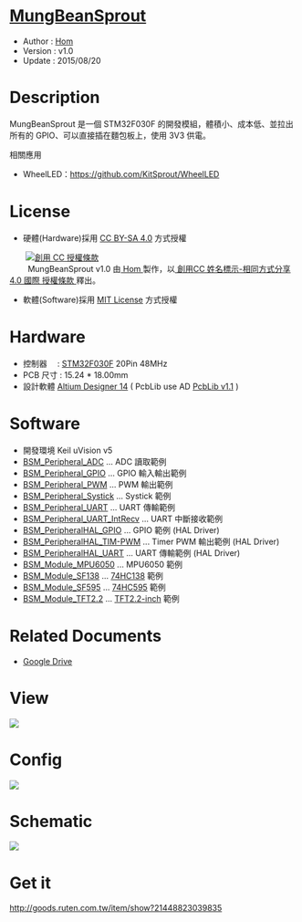 ﻿[MungBeanSprout](https://github.com/KitSprout/MungBeanSprout)
========
* Author  : [Hom](https://github.com/Hom-Wang)
* Version : v1.0
* Update  : 2015/08/20

Description
========
MungBeanSprout 是一個 STM32F030F 的開發模組，體積小、成本低、並拉出所有的 GPIO、可以直接插在麵包板上，使用 3V3 供電。  

相關應用  
* WheelLED：https://github.com/KitSprout/WheelLED

License
========
* 硬體(Hardware)採用 [CC BY-SA 4.0](http://creativecommons.org/licenses/by-sa/4.0/deed.zh_TW) 方式授權 
  
　　<a rel="license" href="http://creativecommons.org/licenses/by-sa/4.0/deed.zh_TW"><img alt="創用 CC 授權條款" style="border-width:0" src="http://i.creativecommons.org/l/by-sa/3.0/tw/80x15.png" /></a>  
　　<span xmlns:dct="http://purl.org/dc/terms/" property="dct:title"> MungBeanSprout v1.0 </span>由<a xmlns:cc="http://creativecommons.org/ns#" href="http://about.me/Hom" property="cc:attributionName" rel="cc:attributionURL"> Hom </a>製作，以<a rel="license" href="http://creativecommons.org/licenses/by-sa/4.0/deed.zh_TW"> 創用CC 姓名標示-相同方式分享 4.0 國際 授權條款 </a>釋出。  

* 軟體(Software)採用 [MIT License](http://opensource.org/licenses/MIT) 方式授權  

Hardware
========
* 控制器　 : [STM32F030F](http://www.st.com/web/en/catalog/mmc/FM141/SC1169/SS1574/LN1826/PF258968) 20Pin 48MHz
* PCB 尺寸 : 15.24 * 18.00mm
* 設計軟體 [Altium Designer 14](http://www.altium.com/en/products/altium-designer) ( PcbLib use AD [PcbLib v1.1](https://github.com/KitSprout/AltiumDesigner_PcbLibrary/releases/tag/v1.1) )  

Software
========
* 開發環境 Keil uVision v5
* [BSM_Peripheral_ADC](https://github.com/KitSprout/MungBeanSprout/tree/master/Software/BSM_Peripheral_ADC) ... ADC 讀取範例
* [BSM_Peripheral_GPIO](https://github.com/KitSprout/MungBeanSprout/tree/master/Software/BSM_Peripheral_GPIO) ... GPIO 輸入輸出範例
* [BSM_Peripheral_PWM](https://github.com/KitSprout/MungBeanSprout/tree/master/Software/BSM_Peripheral_PWM) ... PWM 輸出範例
* [BSM_Peripheral_Systick](https://github.com/KitSprout/MungBeanSprout/tree/master/Software/BSM_Peripheral_Systick) ... Systick 範例
* [BSM_Peripheral_UART](https://github.com/KitSprout/MungBeanSprout/tree/master/Software/BSM_Peripheral_UART) ... UART 傳輸範例
* [BSM_Peripheral_UART_IntRecv](https://github.com/KitSprout/MungBeanSprout/tree/master/Software/BSM_Peripheral_UART_IntRecv) ... UART 中斷接收範例
* [BSM_PeripheralHAL_GPIO](https://github.com/KitSprout/MungBeanSprout/tree/master/Software/BSM_PeripheralHAL_GPIO) ... GPIO 範例 (HAL Driver)
* [BSM_PeripheralHAL_TIM-PWM](https://github.com/KitSprout/MungBeanSprout/tree/master/Software/BSM_PeripheralHAL_TIM-PWM) ... Timer PWM 輸出範例 (HAL Driver)
* [BSM_PeripheralHAL_UART](https://github.com/KitSprout/MungBeanSprout/tree/master/Software/BSM_PeripheralHAL_UART) ... UART 傳輸範例 (HAL Driver)
* [BSM_Module_MPU6050](https://github.com/KitSprout/MungBeanSprout/tree/master/Software/BSM_Module_MPU6050) ... MPU6050 範例
* [BSM_Module_SF138](https://github.com/KitSprout/MungBeanSprout/tree/master/Software/BSM_Module_SF138) ... [74HC138](https://github.com/KitSprout/74HC138) 範例
* [BSM_Module_SF595](https://github.com/KitSprout/MungBeanSprout/tree/master/Software/BSM_Module_SF595) ... [74HC595](https://github.com/KitSprout/74HC595) 範例
* [BSM_Module_TFT2.2](https://github.com/KitSprout/MungBeanSprout/tree/master/Software/BSM_Module_TFT2.2) ... [TFT2.2-inch](https://github.com/KitSprout/TFT_2.2-inch) 範例

Related Documents
========
* [Google Drive](http://goo.gl/i5fahz)

View
========
<img src="https://lh5.googleusercontent.com/-ScuEJge8KRw/VG4jHJs-ZpI/AAAAAAAALO4/s65es7P8gnY/s1600/DSC_2650.jpg" />

Config
========
<img src="https://lh6.googleusercontent.com/-rbNl7nZQ8mY/VQvcjMh2JEI/AAAAAAAAL8s/8AdMNP_puGw/s1600/MungBeanSprout.png" />

Schematic
========
<img src="https://lh3.googleusercontent.com/-ct5bmDdww5s/VGc2Jpql_bI/AAAAAAAALLE/xLAkGv6_mY0/s1600/Sch_MungBeanSprout.png"/>

Get it
========
http://goods.ruten.com.tw/item/show?21448823039835
